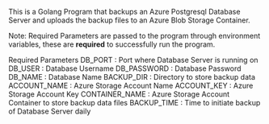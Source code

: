 This is a Golang Program that backups an Azure Postgresql Database Server and uploads the backup files to an Azure Blob Storage Container.


Note: Required Parameters are passed to the program through environment variables, these are **required** to successfully run the program. 

Required Parameters
DB_PORT : Port where Database Server is running on
DB_USER : Database Username
DB_PASSWORD : Database Password
DB_NAME : Database Name
BACKUP_DIR : Directory to store backup data
ACCOUNT_NAME : Azure Storage Account Name
ACCOUNT_KEY : Azure Storage Account Key
CONTAINER_NAME : Azure Storage Account Container to store backup data files
BACKUP_TIME : Time to initiate backup of Database Server daily